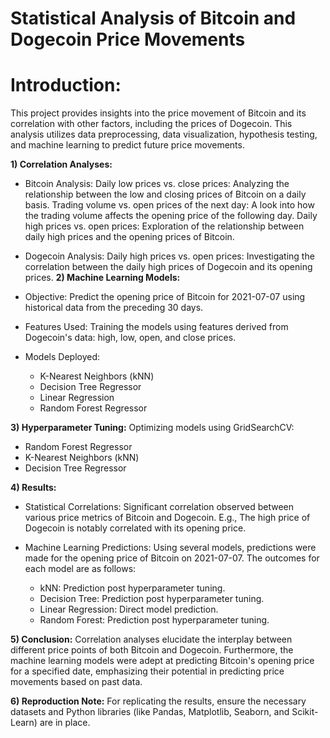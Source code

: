 # Statistical Analysis of Bitcoin and Dogecoin Price Movements

# Introduction:

This project provides insights into the price movement of Bitcoin and its correlation with other factors, including the prices of Dogecoin. This analysis utilizes data preprocessing, data visualization, hypothesis testing, and machine learning to predict future price movements.

**1) Correlation Analyses:**
- Bitcoin Analysis:
Daily low prices vs. close prices: Analyzing the relationship between the low and closing prices of Bitcoin on a daily basis.
Trading volume vs. open prices of the next day: A look into how the trading volume affects the opening price of the following day.
Daily high prices vs. open prices: Exploration of the relationship between daily high prices and the opening prices of Bitcoin.
- Dogecoin Analysis:
Daily high prices vs. open prices: Investigating the correlation between the daily high prices of Dogecoin and its opening prices.
**2) Machine Learning Models:**
- Objective:
Predict the opening price of Bitcoin for 2021-07-07 using historical data from the preceding 30 days.

- Features Used:
Training the models using features derived from Dogecoin's data: high, low, open, and close prices.

- Models Deployed:
  - K-Nearest Neighbors (kNN)
  - Decision Tree Regressor
  - Linear Regression
  - Random Forest Regressor
    
**3) Hyperparameter Tuning:**
Optimizing models using GridSearchCV:
  - Random Forest Regressor
  - K-Nearest Neighbors (kNN)
  - Decision Tree Regressor

**4) Results:**
- Statistical Correlations:
Significant correlation observed between various price metrics of Bitcoin and Dogecoin.
E.g., The high price of Dogecoin is notably correlated with its opening price.
- Machine Learning Predictions:
Using several models, predictions were made for the opening price of Bitcoin on 2021-07-07. The outcomes for each model are as follows:

  - kNN: Prediction post hyperparameter tuning.
  - Decision Tree: Prediction post hyperparameter tuning.
  - Linear Regression: Direct model prediction.
  - Random Forest: Prediction post hyperparameter tuning.

**5) Conclusion:**
Correlation analyses elucidate the interplay between different price points of both Bitcoin and Dogecoin. Furthermore, the machine learning models were adept at predicting Bitcoin's opening price for a specified date, emphasizing their potential in predicting price movements based on past data.

**6) Reproduction Note:**
For replicating the results, ensure the necessary datasets and Python libraries (like Pandas, Matplotlib, Seaborn, and Scikit-Learn) are in place.



